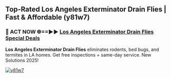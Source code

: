## Top-Rated Los Angeles Exterminator Drain Flies | Fast & Affordable (y81w7)

<h3>🐜 ACT NOW 🌐==►► <a href="https://tinyurl.com/2dysvsjj" rel="nofollow">Los Angeles Exterminator Drain Flies Special Deals</a></h3>

**Los Angeles Exterminator Drain Flies** eliminates rodents, bed bugs, and termites in LA homes. Get free inspections + same-day service. New Solutions 2025!

[![y81w7](https://i.imgur.com/JCYaghj.jpeg)](https://tinyurl.com/2dysvsjj)